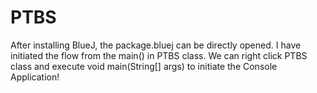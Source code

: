 # PTBS

After installing BlueJ, the package.bluej can be directly opened. I have initiated the flow from the main() in PTBS class. We can right click PTBS class and execute void main(String[] args) to initiate the Console Application!
